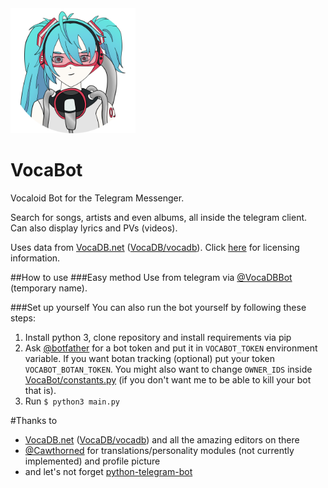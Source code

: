 <img src="https://github.com/bomjacob/VocaBot/blob/gh-pages/images/vocabot.png" height="200px" />

# VocaBot
Vocaloid Bot for the Telegram Messenger.

Search for songs, artists and even albums, all inside the telegram client. Can also display lyrics and PVs (videos).

Uses data from [VocaDB.net](http://vocadb.net) ([VocaDB/vocadb](https://github.com/VocaDB/vocadb)). Click [here](http://wiki.vocadb.net/wiki/29/license) for licensing information.

##How to use
###Easy method
Use from telegram via [@VocaDBBot](https://telegram.me/VocaDBBot) (temporary name).

###Set up yourself
You can also run the bot yourself by following these steps:

1. Install python 3, clone repository and install requirements via pip
2. Ask [@botfather](https://telegram.me/botfather) for a bot token and put it in `VOCABOT_TOKEN` environment variable. If you want botan tracking (optional) put your token `VOCABOT_BOTAN_TOKEN`. You might also want to change `OWNER_IDS` inside [VocaBot/constants.py](VocaBot/constants.py) (if you don't want me to be able to kill your bot that is).
3. Run `$ python3 main.py`

#Thanks to
* [VocaDB.net](http://vocadb.net) ([VocaDB/vocadb](https://github.com/VocaDB/vocadb)) and all the amazing editors on there
* [@Cawthorned](https://github.com/Cawthorned) for translations/personality modules (not currently implemented) and profile picture
* and let's not forget [python-telegram-bot](https://github.com/python-telegram-bot/python-telegram-bot)
